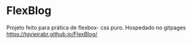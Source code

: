 # FlexBlog
Projeto feito para prática de flexbox- css puro.
Hospedado no gitpages https://tgvieirabr.github.io/FlexBlog/
